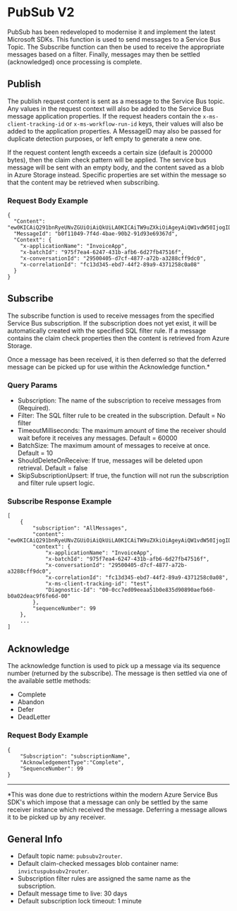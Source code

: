 # PubSub V2

PubSub has been redeveloped to modernise it and implement the latest Microsoft SDKs. This function is used to send messages to a Service Bus Topic. The Subscribe function can then be used to receive the appropriate messages based on a filter. Finally, messages may then be settled (acknowledged) once processing is complete.

## Publish

The publish request content is sent as a message to the Service Bus topic. Any values in the request context will also be added to the Service Bus message application properties. If the request headers contain the `x-ms-client-tracking-id` or `x-ms-workflow-run-id` keys, their values will also be added to the application properties. A MessageID may also be passed for duplicate detection purposes, or left empty to generate a new one.

If the request content length exceeds a certain size (default is 200000 bytes), then the claim check pattern will be applied. The service bus message will be sent with an empty body, and the content saved as a blob in Azure Storage instead. Specific properties are set within the message so that the content may be retrieved when subscribing.

### Request Body Example

```
{
  "Content": "ew0KICAiQ291bnRyeUNvZGUiOiAiQkUiLA0KICAiTW9uZXkiOiAgeyAiQW1vdW50IjogIDUwLCAiQ3VycmVuY3kiOiAgIkdCUCIgIH0NCn0NCg==",
  "MessageId": "b0f11049-7f4d-4bae-90b2-91d93e69367d",
  "Context": {
    "x-applicationName": "InvoiceApp",
    "x-batchId": "975f7ea4-6247-431b-afb6-6d27fb47516f",
    "x-conversationId": "29500405-d7cf-4877-a72b-a3288cff9dc0",
    "x-correlationId": "fc13d345-ebd7-44f2-89a9-4371258c0a08"
  }
}
```

## Subscribe

The subscribe function is used to receive messages from the specified Service Bus subscription. If the subscription does not yet exist, it will be automatically created with the specified SQL filter rule. If a message contains the claim check properties then the content is retrieved from Azure Storage.

Once a message has been received, it is then deferred so that the deferred message can be picked up for use within the Acknowledge function.*

### Query Params

- Subscription: The name of the subscription to receive messages from (Required).
- Filter: The SQL filter rule to be created in the subscription. Default = No filter
- TimeoutMilliseconds: The maximum amount of time the receiver should wait before it receives any messages. Default = 60000
- BatchSize: The maximum amount of messages to receive at once. Default = 10
- ShouldDeleteOnReceive: If true, messages will be deleted upon retrieval. Default = false
- SkipSubscriptionUpsert: If true, the function will not run the subscription and filter rule upsert logic.

### Subscribe Response Example

```
[
    {
        "subscription": "AllMessages",
        "content": "ew0KICAiQ291bnRyeUNvZGUiOiAiQkUiLA0KICAiTW9uZXkiOiAgeyAiQW1vdW50IjogIDUwLCAiQ3VycmVuY3kiOiAgIkdCUCIgIH0NCn0NCg==",
        "context": {
            "x-applicationName": "InvoiceApp",
            "x-batchId": "975f7ea4-6247-431b-afb6-6d27fb47516f",
            "x-conversationId": "29500405-d7cf-4877-a72b-a3288cff9dc0",
            "x-correlationId": "fc13d345-ebd7-44f2-89a9-4371258c0a08",
            "x-ms-client-tracking-id": "test",
            "Diagnostic-Id": "00-0cc7ed09eeaa51b0e835d90890aefb60-b0a02deac9f6fe6d-00"
        },
        "sequenceNumber": 99
    },
    ...
]
```


## Acknowledge

The acknowledge function is used to pick up a message via its sequence number (returned by the subscribe). The message is then settled via one of the available settle methods:

- Complete
- Abandon
- Defer
- DeadLetter

### Request Body Example

```
{
    "Subscription": "subscriptionName",
    "AcknowledgementType":"Complete",
    "SequenceNumber": 99
}
```

---


*This was done due to restrictions within the modern Azure Service Bus SDK's which impose that a message can only be settled by the same receiver instance which received the message. Deferring a message allows it to be picked up by any receiver.

## General Info

- Default topic name: `pubsubv2router`.
- Default claim-checked messages blob container name: `invictuspubsubv2router`.
- Subscription filter rules are assigned the same name as the subscription.
- Default message time to live: 30 days
- Default subscription lock timeout: 1 minute
